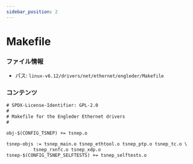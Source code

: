 ```yaml
---
sidebar_position: 2
---
```

# Makefile

### ファイル情報

- パス: `linux-v6.12/drivers/net/ethernet/engleder/Makefile`

### コンテンツ

```txt
# SPDX-License-Identifier: GPL-2.0
#
# Makefile for the Engleder Ethernet drivers
#

obj-$(CONFIG_TSNEP) += tsnep.o

tsnep-objs := tsnep_main.o tsnep_ethtool.o tsnep_ptp.o tsnep_tc.o \
	      tsnep_rxnfc.o tsnep_xdp.o
tsnep-$(CONFIG_TSNEP_SELFTESTS) += tsnep_selftests.o

```
